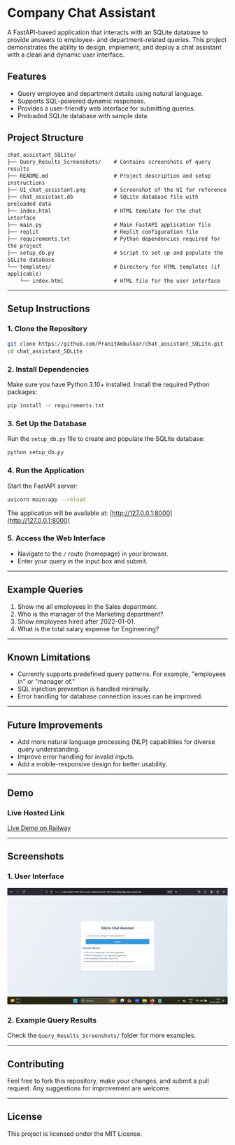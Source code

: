 # **Company Chat Assistant**

A FastAPI-based application that interacts with an SQLite database to provide answers to employee- and department-related queries. This project demonstrates the ability to design, implement, and deploy a chat assistant with a clean and dynamic user interface.

## **Features**
- Query employee and department details using natural language.
- Supports SQL-powered dynamic responses.
- Provides a user-friendly web interface for submitting queries.
- Preloaded SQLite database with sample data.

## **Project Structure**

```
chat_assistant_SQLite/
├── Query_Results_Screenshots/    # Contains screenshots of query results
├── README.md                     # Project description and setup instructions
├── UI_chat_assistant.png         # Screenshot of the UI for reference
├── chat_assistant.db             # SQLite database file with preloaded data
├── index.html                    # HTML template for the chat interface
├── main.py                       # Main FastAPI application file
├── replit                        # Replit configuration file
├── requirements.txt              # Python dependencies required for the project
├── setup_db.py                   # Script to set up and populate the SQLite database
└── templates/                    # Directory for HTML templates (if applicable)
    └── index.html                # HTML file for the user interface
```

---

## **Setup Instructions**

### **1. Clone the Repository**
```bash
git clone https://github.com/PranitAmbulkar/chat_assistant_SQLite.git
cd chat_assistant_SQLite
```

### **2. Install Dependencies**
Make sure you have Python 3.10+ installed. Install the required Python packages:
```bash
pip install -r requirements.txt
```

### **3. Set Up the Database**
Run the `setup_db.py` file to create and populate the SQLite database:
```bash
python setup_db.py
```

### **4. Run the Application**
Start the FastAPI server:
```bash
uvicorn main:app --reload
```
The application will be available at: [http://127.0.0.1:8000](http://127.0.0.1:8000)

### **5. Access the Web Interface**
- Navigate to the `/` route (homepage) in your browser.
- Enter your query in the input box and submit.

---

## **Example Queries**
1. Show me all employees in the Sales department.
2. Who is the manager of the Marketing department?
3. Show employees hired after 2022-01-01.
4. What is the total salary expense for Engineering?

---

## **Known Limitations**
- Currently supports predefined query patterns. For example, "employees in" or "manager of."
- SQL injection prevention is handled minimally.
- Error handling for database connection issues can be improved.

---

## **Future Improvements**
- Add more natural language processing (NLP) capabilities for diverse query understanding.
- Improve error handling for invalid inputs.
- Add a mobile-responsive design for better usability.

---

## **Demo**
### **Live Hosted Link**
[Live Demo on Railway](https://chat-assistant-sqlite-production.up.railway.app)

---

## **Screenshots**
### **1. User Interface**
![UI](UI_chat_assistant.png)

### **2. Example Query Results**
Check the `Query_Results_Screenshots/` folder for more examples.

---

## **Contributing**
Feel free to fork this repository, make your changes, and submit a pull request. Any suggestions for improvement are welcome.

---

## **License**
This project is licensed under the MIT License.
